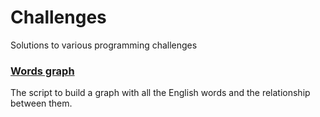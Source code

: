 # Challenges
Solutions to various programming challenges


### [Words graph](/challenges/words_graph/)

The script to build a graph with all the English words and the relationship between them.
